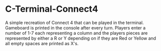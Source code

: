 # C-Terminal-Connect4
A simple recreation of Connect 4 that can be played in the terminal. Gameboard is printed in the console after every turn. Players enter a number of 1-7 each representing a column and the players pieces are represented by either a R or Y depending on if they are Red or Yellow and all empty spaces are printed as X's.
